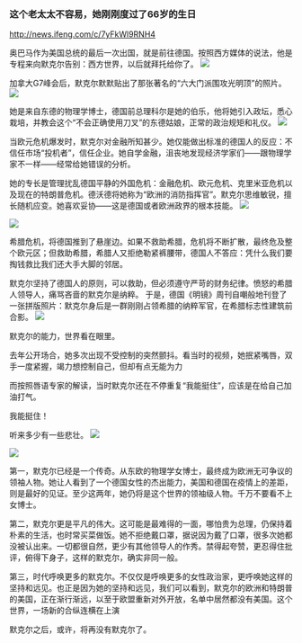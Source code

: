 ### 这个老太太不容易，她刚刚度过了66岁的生日
http://news.ifeng.com/c/7yFkWl9RNH4

奥巴马作为美国总统的最后一次出国，就是前往德国。按照西方媒体的说法，他是专程来向默克尔告别：西方世界，以后就拜托给你了。
![](https://x0.ifengimg.com/res/2020/BC344320D75F9DD171E6439B3F76722D38AE16E2_size121_w899_h740.jpeg)

加拿大G7峰会后，默克尔默默贴出了那张著名的“六大门派围攻光明顶”的照片。
![](https://x0.ifengimg.com/res/2020/4D0738F16A00F8AE8F48B52CF0956C812D800432_size80_w937_h452.jpeg)

她是来自东德的物理学博士，德国前总理科尔是她的伯乐，他将她引入政坛，悉心栽培，并教会这个“不会正确使用刀叉”的东德姑娘，正常的政治规矩和礼仪。
![](https://x0.ifengimg.com/res/2020/AED523DA9F80082937D6702EE8959EBE1D82B083_size22_w540_h304.jpeg)

当欧元危机爆发时，默克尔对金融所知甚少。她仅能做出标准的德国人的反应：不信任市场“投机者”，信任企业。她自学金融，沮丧地发现经济学家们——跟物理学家不一样——经常给她错误的分析。

她的专长是管理扰乱德国平静的外国危机：金融危机、欧元危机、克里米亚危机以及现在的特朗普危机。德沃德将她称为“欧洲的消防指挥官”。默克尔思维敏锐，擅长随机应变。她喜欢妥协——这是德国或者欧洲政界的根本技能。
![](https://x0.ifengimg.com/res/2020/848A696446E9F06440A26383A0B78577AC2CB044_size22_w300_h395.jpeg)

![](https://x0.ifengimg.com/res/2020/586861E31849108BCC936FEDF8793259F2732C98_size48_w400_h526.jpeg)

希腊危机，将德国推到了悬崖边。如果不救助希腊，危机将不断扩散，最终危及整个欧元区；但救助希腊，希腊人又拒绝勒紧裤腰带，德国人不答应：凭什么我们要掏钱救比我们还大手大脚的邻居。

默克尔坚持了德国人的原则，可以救助，但必须遵守严苛的财务纪律。愤怒的希腊人领导人，痛骂吝啬的默克尔是纳粹。
于是，德国《明镜》周刊自嘲般地刊登了一张拼版照片：默克尔身后是一群刚刚占领希腊的纳粹军官，在希腊标志性建筑前合影。
![](https://x0.ifengimg.com/res/2020/246E8E1EA3FC989B9280289AC39BB1E650403401_size83_w640_h723.jpeg)

默克尔的能力，世界看在眼里。

去年公开场合，她多次出现不受控制的突然颤抖。看当时的视频，她抿紧嘴唇，双手一度紧握，竭力想控制自己，但却有点无能为力

而按照唇语专家的解读，当时默克尔还在不停重复“我能挺住”，应该是在给自己加油打气。

我能挺住！

听来多少有一些悲壮。
![](https://x0.ifengimg.com/res/2020/89502C2CEFCFFA1B5FC1C160577908DF42166D8B_size1501_w424_h237.gif)

![](https://x0.ifengimg.com/res/2020/4B093D129E57268573E8D09AB2D813A567555F25_size86_w971_h642.jpeg)

第一，默克尔已经是一个传奇。从东欧的物理学女博士，最终成为欧洲无可争议的领袖人物。她让人看到了一个德国女性的杰出能力，美国和德国在疫情上的差距，则是最好的见证。至少这两年，她仍将是这个世界的领袖级人物。千万不要看不上女博士。

第二，默克尔更是平凡的伟大。这可能是最难得的一面，哪怕贵为总理，仍保持着朴素的生活，也时常买菜做饭。她不拒绝戴口罩，据说因为戴了口罩，很多次她都没被认出来。一切都很自然，更少有其他领导人的作秀。禁得起夸赞，更忍得住批评，俯得下身子，这样的默克尔，确实非同一般。

第三，时代呼唤更多的默克尔。不仅仅是呼唤更多的女性政治家，更呼唤她这样的坚持和远见。也正是因为她的坚持和远见，我们可以看到，默克尔的欧洲和特朗普的美国，正在渐行渐远，以至于欧盟重新对外开放，名单中居然都没有美国。这个世界，一场新的合纵连横在上演

默克尔之后，或许，将再没有默克尔了。
